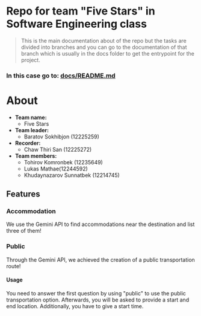 # Repo for team "Five Stars" in Software Engineering class

> This is the main documentation about of the repo but the tasks are divided into branches and you can go to the documentation of that branch which is usually in the docs folder to get the entrypoint for the project.

### In this case go to: [docs/README.md](docs/README.md)


# About

- **Team name:** 
    - Five Stars
- **Team leader:**
    - Baratov Sokhibjon (12225259)
- **Recorder:**
    - Chaw Thiri San (12225272)
- **Team members:**
    - Tohirov Komronbek (12235649)
    - Lukas Mathae(12244592)
    - Khudaynazarov Sunnatbek (12214745)

## Features

### Accommodation
We use the Gemini API to find accommodations near the destination and list three of them!


### Public
Through the Gemini API, we achieved the creation of a public transportation route!

#### Usage

You need to answer the first question by using "public" to use the public transportation option. Afterwards, 
you will be asked to provide a start and end location. Additionally, you have to give a start time.
